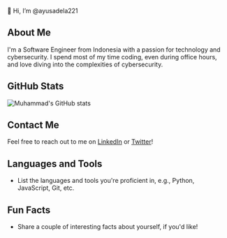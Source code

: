 👋 Hi, I’m @ayusadela221

## About Me
I'm a Software Engineer from Indonesia with a passion for technology and cybersecurity. I spend most of my time coding, even during office hours, and love diving into the complexities of cybersecurity.

## GitHub Stats
![Muhammad's GitHub stats](https://github-readme-stats.vercel.app/api?username=ayusadela221&show_icons=true&theme=radical)

## Contact Me
Feel free to reach out to me on [LinkedIn](https://www.linkedin.com/in/ayusadela221/) or [Twitter](https://twitter.com/ayusadela221/)!

## Languages and Tools
- List the languages and tools you're proficient in, e.g., Python, JavaScript, Git, etc.

## Fun Facts
- Share a couple of interesting facts about yourself, if you'd like!
